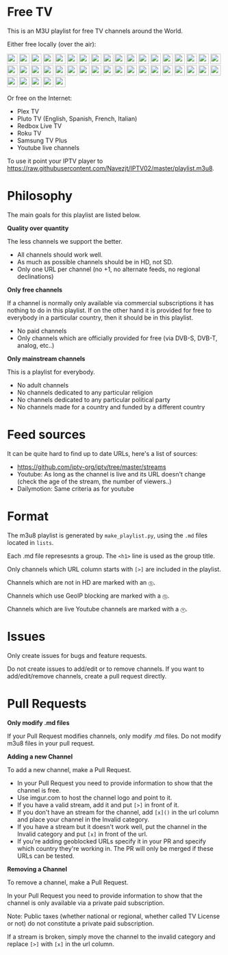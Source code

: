 Free TV
=======

This is an M3U playlist for free TV channels around the World.

Either free locally (over the air):

<img src="https://hatscripts.github.io/circle-flags/flags/gb.svg" width="24"> <img src="https://hatscripts.github.io/circle-flags/flags/us.svg" width="24"> <img src="https://hatscripts.github.io/circle-flags/flags/ca.svg" width="24"> <img src="https://hatscripts.github.io/circle-flags/flags/au.svg" width="24"> <img src="https://hatscripts.github.io/circle-flags/flags/ie.svg" width="24"> <img src="https://hatscripts.github.io/circle-flags/flags/es.svg" width="24"> <img src="https://hatscripts.github.io/circle-flags/flags/mx.svg" width="24"> <img src="https://hatscripts.github.io/circle-flags/flags/ar.svg" width="24"> <img src="https://hatscripts.github.io/circle-flags/flags/py.svg" width="24"> <img src="https://hatscripts.github.io/circle-flags/flags/tt.svg" width="24"> <img src="https://hatscripts.github.io/circle-flags/flags/de.svg" width="24"> <img src="https://hatscripts.github.io/circle-flags/flags/at.svg" width="24"> <img src="https://hatscripts.github.io/circle-flags/flags/fr.svg" width="24"> <img src="https://hatscripts.github.io/circle-flags/flags/be.svg" width="24"> <img src="https://hatscripts.github.io/circle-flags/flags/nl.svg" width="24"> <img src="https://hatscripts.github.io/circle-flags/flags/ch.svg" width="24"> <img src="https://hatscripts.github.io/circle-flags/flags/it.svg" width="24"> <img src="https://hatscripts.github.io/circle-flags/flags/sm.svg" width="24"> <img src="https://hatscripts.github.io/circle-flags/flags/tr.svg" width="24"> <img src="https://hatscripts.github.io/circle-flags/flags/gr.svg" width="24"> <img src="https://hatscripts.github.io/circle-flags/flags/sk.svg" width="24"> <img src="https://hatscripts.github.io/circle-flags/flags/si.svg" width="24"> <img src="https://hatscripts.github.io/circle-flags/flags/mt.svg" width="24"> <img src="https://hatscripts.github.io/circle-flags/flags/se.svg" width="24"> <img src="https://hatscripts.github.io/circle-flags/flags/dk.svg" width="24"> <img src="https://hatscripts.github.io/circle-flags/flags/fi.svg" width="24"> <img src="https://hatscripts.github.io/circle-flags/flags/hu.svg" width="24"> <img src="https://hatscripts.github.io/circle-flags/flags/cz.svg" width="24"> <img src="https://hatscripts.github.io/circle-flags/flags/ro.svg" width="24"> <img src="https://hatscripts.github.io/circle-flags/flags/ru.svg" width="24"> <img src="https://hatscripts.github.io/circle-flags/flags/by.svg" width="24"> <img src="https://hatscripts.github.io/circle-flags/flags/ua.svg" width="24"> <img src="https://hatscripts.github.io/circle-flags/flags/ee.svg" width="24"> <img src="https://hatscripts.github.io/circle-flags/flags/pt.svg" width="24"> <img src="https://hatscripts.github.io/circle-flags/flags/br.svg" width="24"> <img src="https://hatscripts.github.io/circle-flags/flags/in.svg" width="24"> <img src="https://hatscripts.github.io/circle-flags/flags/cn.svg" width="24"> <img src="https://hatscripts.github.io/circle-flags/flags/jp.svg" width="24"> <img src="https://hatscripts.github.io/circle-flags/flags/kr.svg" width="24"> <img src="https://hatscripts.github.io/circle-flags/flags/iq.svg" width="24"> <img src="https://hatscripts.github.io/circle-flags/flags/ir.svg" width="24">

Or free on the Internet:

- Plex TV
- Pluto TV (English, Spanish, French, Italian)
- Redbox Live TV
- Roku TV
- Samsung TV Plus
- Youtube live channels

To use it point your IPTV player to https://raw.githubusercontent.com/Navezjt/IPTV02/master/playlist.m3u8.

Philosophy
==========

The main goals for this playlist are listed below.

**Quality over quantity**

The less channels we support the better.

- All channels should work well.
- As much as possible channels should be in HD, not SD.
- Only one URL per channel (no +1, no alternate feeds, no regional declinations)

**Only free channels**

If a channel is normally only available via commercial subscriptions it has nothing to do in this playlist. If on the other hand it is provided for free to everybody in a particular country, then it should be in this playlist.

- No paid channels
- Only channels which are officially provided for free (via DVB-S, DVB-T, analog, etc..)

**Only mainstream channels**

This is a playlist for everybody.

- No adult channels
- No channels dedicated to any particular religion
- No channels dedicated to any particular political party
- No channels made for a country and funded by a different country

Feed sources
============

It can be quite hard to find up to date URLs, here's a list of sources:

- https://github.com/iptv-org/iptv/tree/master/streams
- Youtube: As long as the channel is live and its URL doesn't change (check the age of the stream, the number of viewers..)
- Dailymotion: Same criteria as for youtube

Format
======

The m3u8 playlist is generated by `make_playlist.py`, using the `.md` files located in `lists`.

Each .md file represesnts a group. The `<h1>` line is used as the group title.

Only channels which URL column starts with `[>]` are included in the playlist.

Channels which are not in HD are marked with an `Ⓢ`.

Channels which use GeoIP blocking are marked with a `Ⓖ`.

Channels which are live Youtube channels are marked with a `Ⓨ`.

Issues
======

Only create issues for bugs and feature requests.

Do not create issues to add/edit or to remove channels. If you want to add/edit/remove channels, create a pull request directly.

Pull Requests
=============

**Only modify .md files**

If your Pull Request modifies channels, only modify .md files. Do not modify m3u8 files in your pull request.

**Adding a new Channel**

To add a new channel, make a Pull Request.

- In your Pull Request you need to provide information to show that the channel is free.
- Use imgur.com to host the channel logo and point to it.
- If you have a valid stream, add it and put `[>]` in front of it.
- If you don't have an stream for the channel, add `[x]()` in the url column and place your channel in the Invalid category.
- If you have a stream but it doesn't work well, put the channel in the Invalid category and put `[x]` in front of the url.
- If you're adding geoblocked URLs specify it in your PR and specify which country they're working in. The PR will only be merged if these URLs can be tested.

**Removing a Channel**

To remove a channel, make a Pull Request.

In your Pull Request you need to provide information to show that the channel is only available via a private paid subscription.

Note: Public taxes (whether national or regional, whether called TV License or not) do not constitute a private paid subscription.

If a stream is broken, simply move the channel to the invalid category and replace `[>]` with `[x]` in the url column.
